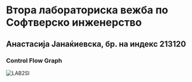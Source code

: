 # Втора лабораториска вежба по Софтверско инженерство
## Анастасија Јанаќиевска, бр. на индекс 213120
### Control Flow Graph
![LAB2SI](https://github.com/JanakievskaA/SI_2023_lab2_213120/assets/127494687/e63f7bf7-fdc0-4955-af4b-1cf979028934)



